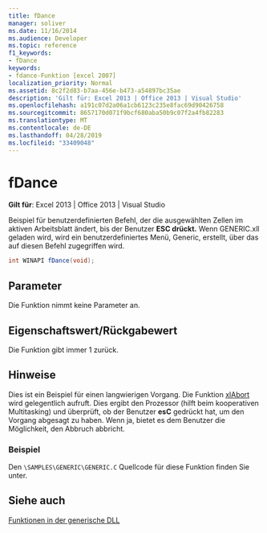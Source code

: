 ```yaml
---
title: fDance
manager: soliver
ms.date: 11/16/2014
ms.audience: Developer
ms.topic: reference
f1_keywords:
- fDance
keywords:
- fdance-Funktion [excel 2007]
localization_priority: Normal
ms.assetid: 8c2f2d83-b7aa-456e-b473-a54897bc35ae
description: 'Gilt für: Excel 2013 | Office 2013 | Visual Studio'
ms.openlocfilehash: a191c07d2a06a1cb6123c235e8fac69d90426758
ms.sourcegitcommit: 8657170d071f9bcf680aba50b9c07f2a4fb82283
ms.translationtype: MT
ms.contentlocale: de-DE
ms.lasthandoff: 04/28/2019
ms.locfileid: "33409048"
---
```

# <a name="fdance"></a>fDance

 **Gilt für**: Excel 2013 | Office 2013 | Visual Studio 
  
Beispiel für benutzerdefinierten Befehl, der die ausgewählten Zellen im aktiven Arbeitsblatt ändert, bis der Benutzer **ESC drückt.** Wenn GENERIC.xll geladen wird, wird ein benutzerdefiniertes Menü, Generic, erstellt, über das auf diesen Befehl zugegriffen wird.
  
```cs
int WINAPI fDance(void);
```

## <a name="parameters"></a>Parameter

Die Funktion nimmt keine Parameter an.
  
## <a name="property-valuereturn-value"></a>Eigenschaftswert/Rückgabewert

Die Funktion gibt immer 1 zurück.
  
## <a name="remarks"></a>Hinweise

Dies ist ein Beispiel für einen langwierigen Vorgang. Die Funktion [xlAbort](xlabort.md) wird gelegentlich aufruft. Dies ergibt den Prozessor (hilft beim kooperativen Multitasking) und überprüft, ob der Benutzer **esC** gedrückt hat, um den Vorgang abgesagt zu haben. Wenn ja, bietet es dem Benutzer die Möglichkeit, den Abbruch abbricht. 
  
### <a name="example"></a>Beispiel

Den  `\SAMPLES\GENERIC\GENERIC.C` Quellcode für diese Funktion finden Sie unter. 
  
## <a name="see-also"></a>Siehe auch



[Funktionen in der generische DLL](functions-in-the-generic-dll.md)

